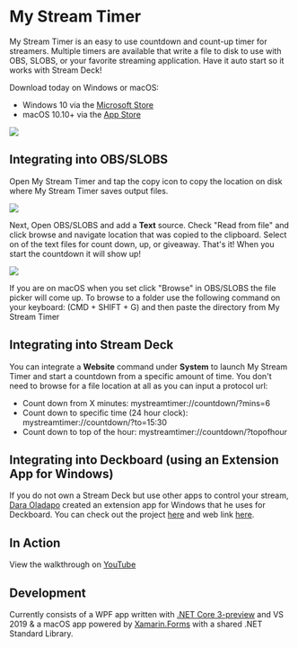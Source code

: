 # My Stream Timer
My Stream Timer is an easy to use countdown and count-up timer for streamers. Multiple timers are available that write a file to disk to use with OBS, SLOBS, or your favorite streaming application. Have it auto start so it works with Stream Deck!


Download today on Windows or macOS:
* Windows 10 via the [Microsoft Store](https://www.microsoft.com/p/my-stream-timer/9n5nxx3wk7k7?WT.mc_id=friends-0000-jamont)
* macOS 10.10+ via the [App Store](https://itunes.apple.com/us/app/my-stream-timer/id1460539461?mt=12)

![](Art/demo.png)


## Integrating into OBS/SLOBS

Open My Stream Timer and tap the copy icon to copy the location on disk where My Stream Timer saves output files.

![](Art/CopyLocation.png)

Next, Open OBS/SLOBS and add a **Text** source. Check "Read from file" and click browse and navigate location that was copied to the clipboard. Select on of the text files for count down, up, or giveaway. That's it! When you start the countdown it will show up!

![](Art/SelectFromFile.png)

If you are on macOS when you set click "Browse" in OBS/SLOBS the file picker will come up. To browse to a folder use the following command on your keyboard: (CMD + SHIFT + G) and then paste the directory from My Stream Timer

## Integrating into Stream Deck

You can integrate a **Website** command under **System** to launch My Stream Timer and start a countdown from a specific amount of time. You don't need to browse for a file location at all as you can input a protocol url:

* Count down from X minutes: mystreamtimer://countdown/?mins=6
* Count down to specific time (24 hour clock): mystreamtimer://countdown/?to=15:30
* Count down to top of the hour: mystreamtimer://countdown/?topofhour

## Integrating into Deckboard (using an Extension App for Windows)
If you do not own a Stream Deck but use other apps to control your stream, [Dara Oladapo](https://twitter.com/daraoladapo) created an extension app for Windows that he uses for Deckboard. You can check out the project [here](https://github.com/DaraOladapo/stream-deckboard) and web link [here](https://daraoladapo.github.io/stream-deckboard/).

## In Action

View the walkthrough on [YouTube](https://youtu.be/j_GdGIdDRxI)

## Development 
Currently consists of a WPF app written with [.NET Core 3-preview](https://devblogs.microsoft.com/dotnet/announcing-net-core-3-preview-3/?WT.mc_id=friends-0000-jamont) and VS 2019 & a macOS app powered by [Xamarin.Forms](http://xamarin.com/forms) with a shared .NET Standard Library.


